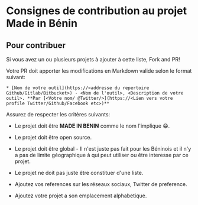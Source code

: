 # Consignes de contribution au projet Made in Bénin

## Pour contribuer
Si vous avez un ou plusieurs projets à ajouter à cette liste, Fork and PR!

Votre PR doit apporter les modifications en Markdown valide selon le format suivant:

```
* [Nom de votre outil](https://<addresse du repertoire Github/Gitlab/Bitbucket>) - <Nom de l'outil>, <Description de votre outil>. **Par [<Votre nom/ @Twitter/>](https://<Lien vers votre profile Twitter/Github/Facebook etc>)**

```

Assurez de respecter les critères suivants:

* Le projet doit être **MADE IN BENIN** comme le nom l'implique :grin:.

* Le projet doit être open source.

* Le projet doit être global - Il n'est juste pas fait pour les Béninois et il n'y a pas de limite géographique à qui peut utiliser ou être interesse par ce projet.

* Le projet ne doit pas juste être constituer d'une liste.

* Ajoutez vos references sur les réseaux sociaux, Twitter de preference.

* Ajoutez votre projet a son emplacement alphabetique.

